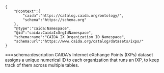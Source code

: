 ~~~metadata
{
    "@context":{
        "caida":"https://catalog.caida.org/ontology/",
        "schema":"https://schema.org"
    },
    "@type":"caida:Namespace",
    "@id":"caida:CaidaIxOrgIdNamespace",
    "schema:name":"CAIDA IX Organization ID Namespace",
    "schema:url":"https://www.caida.org/catalog/datasets/ixps/"
}
~~~
===schema:description
CAIDA's Internet eXchange Points (IXPs) dataset assigns a unique numerical ID to each organization that runs an IXP, to keep track of them across multiple tables.